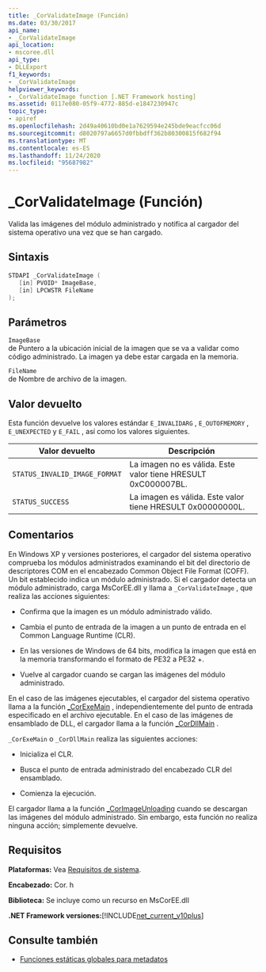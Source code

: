 ```yaml
---
title: _CorValidateImage (Función)
ms.date: 03/30/2017
api_name:
- _CorValidateImage
api_location:
- mscoree.dll
api_type:
- DLLExport
f1_keywords:
- _CorValidateImage
helpviewer_keywords:
- _CorValidateImage function [.NET Framework hosting]
ms.assetid: 0117e080-05f9-4772-885d-e1847230947c
topic_type:
- apiref
ms.openlocfilehash: 2d49a40610bd0e1a7629594e245bde9eacfcc06d
ms.sourcegitcommit: d8020797a6657d0fbbdff362b80300815f682f94
ms.translationtype: MT
ms.contentlocale: es-ES
ms.lasthandoff: 11/24/2020
ms.locfileid: "95687982"
---
```

# <a name="_corvalidateimage-function"></a>_CorValidateImage (Función)

Valida las imágenes del módulo administrado y notifica al cargador del sistema operativo una vez que se han cargado.  
  
## <a name="syntax"></a>Sintaxis  
  
```cpp  
STDAPI _CorValidateImage (
   [in] PVOID* ImageBase,  
   [in] LPCWSTR FileName  
);  
```  
  
## <a name="parameters"></a>Parámetros  

 `ImageBase`  
 de Puntero a la ubicación inicial de la imagen que se va a validar como código administrado. La imagen ya debe estar cargada en la memoria.  
  
 `FileName`  
 de Nombre de archivo de la imagen.  
  
## <a name="return-value"></a>Valor devuelto  

 Esta función devuelve los valores estándar `E_INVALIDARG` , `E_OUTOFMEMORY` , `E_UNEXPECTED` y `E_FAIL` , así como los valores siguientes.  
  
|Valor devuelto|Descripción|  
|------------------|-----------------|  
|`STATUS_INVALID_IMAGE_FORMAT`|La imagen no es válida. Este valor tiene HRESULT 0xC000007BL.|  
|`STATUS_SUCCESS`|La imagen es válida. Este valor tiene HRESULT 0x00000000L.|  
  
## <a name="remarks"></a>Comentarios  

 En Windows XP y versiones posteriores, el cargador del sistema operativo comprueba los módulos administrados examinando el bit del directorio de descriptores COM en el encabezado Common Object File Format (COFF). Un bit establecido indica un módulo administrado. Si el cargador detecta un módulo administrado, carga MsCorEE.dll y llama a `_CorValidateImage` , que realiza las acciones siguientes:  
  
- Confirma que la imagen es un módulo administrado válido.  
  
- Cambia el punto de entrada de la imagen a un punto de entrada en el Common Language Runtime (CLR).  
  
- En las versiones de Windows de 64 bits, modifica la imagen que está en la memoria transformando el formato de PE32 a PE32 +.  
  
- Vuelve al cargador cuando se cargan las imágenes del módulo administrado.  
  
 En el caso de las imágenes ejecutables, el cargador del sistema operativo llama a la función [_CorExeMain](corexemain-function.md) , independientemente del punto de entrada especificado en el archivo ejecutable. En el caso de las imágenes de ensamblado de DLL, el cargador llama a la función [_CorDllMain](cordllmain-function.md) .  
  
 `_CorExeMain` o `_CorDllMain` realiza las siguientes acciones:  
  
- Inicializa el CLR.  
  
- Busca el punto de entrada administrado del encabezado CLR del ensamblado.  
  
- Comienza la ejecución.  
  
 El cargador llama a la función [_CorImageUnloading](corimageunloading-function.md) cuando se descargan las imágenes del módulo administrado. Sin embargo, esta función no realiza ninguna acción; simplemente devuelve.  
  
## <a name="requirements"></a>Requisitos  

 **Plataformas:** Vea [Requisitos de sistema](../../get-started/system-requirements.md).  
  
 **Encabezado:** Cor. h  
  
 **Biblioteca:** Se incluye como un recurso en MsCorEE.dll  
  
 **.NET Framework versiones:**[!INCLUDE[net_current_v10plus](../../../../includes/net-current-v10plus-md.md)]  
  
## <a name="see-also"></a>Consulte también

- [Funciones estáticas globales para metadatos](../metadata/metadata-global-static-functions.md)
